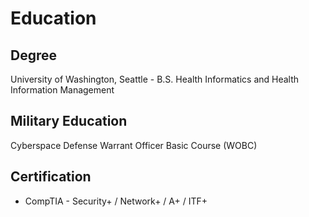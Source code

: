 # Education
## Degree
University of Washington, Seattle - B.S. Health Informatics and Health Information Management
## Military Education
Cyberspace Defense Warrant Officer Basic Course (WOBC)
## Certification
* CompTIA - Security+ / Network+ / A+ / ITF+
